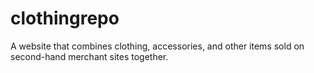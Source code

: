 # clothingrepo

A website that combines clothing, accessories, and other items sold on second-hand merchant sites together. 
